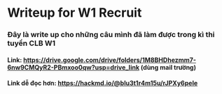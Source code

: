 # Writeup for W1 Recruit

### Đây là write up cho những câu mình đã làm được trong kì thi tuyển CLB W1

#### Link: https://drive.google.com/drive/folders/1M8BHDhezmm7-6nw9CMQyR2-PBmxoo0qw?usp=drive_link (dùng mail trường)

#### Link dễ đọc hơn: https://hackmd.io/@blu3t1r4m15u/rJPXy6pele
